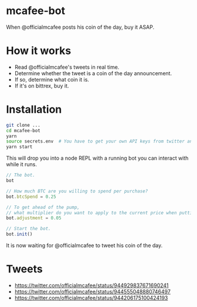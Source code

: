 # mcafee-bot

When @officialmcafee posts his coin of the day, buy it ASAP.

# How it works

* Read @officialmcafee's tweets in real time.
* Determine whether the tweet is a coin of the day announcement.
* If so, determine what coin it is.
* If it's on bittrex, buy it.

# Installation

```sh
git clone ...
cd mcafee-bot
yarn
source secrets.env  # You have to get your own API keys from twitter and bittrex!
yarn start
```

This will drop you into a node REPL with a running bot you can interact with while it runs.

```javascript
// The bot.
bot

// How much BTC are you willing to spend per purchase?
bot.btcSpend = 0.25

// To get ahead of the pump, 
// what multiplier do you want to apply to the current price when putting in the buy order?
bot.adjustment = 0.05

// Start the bot.
bot.init()

```

It is now waiting for @officialmcafee to tweet his coin of the day.

# Tweets

* https://twitter.com/officialmcafee/status/944929837671690241
* https://twitter.com/officialmcafee/status/944555048880746497
* https://twitter.com/officialmcafee/status/944206175100424193
